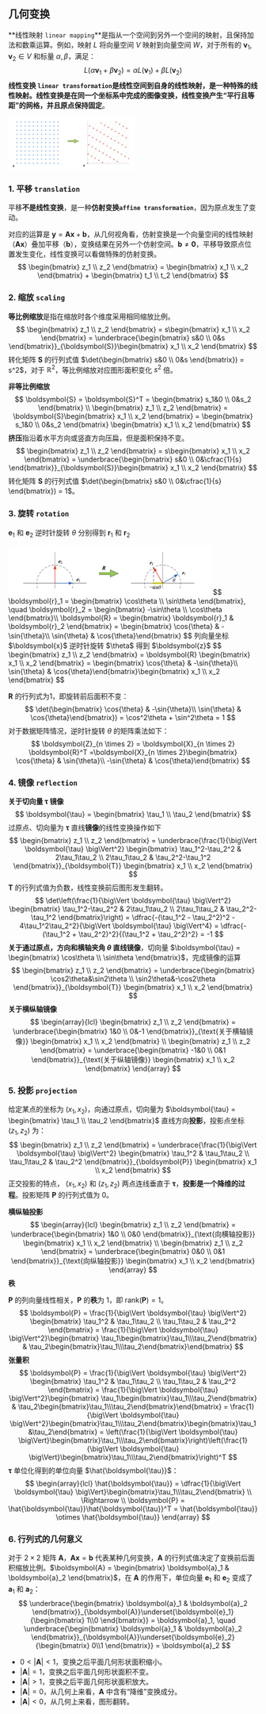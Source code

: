 ## 几何变换

**线性映射 `linear mapping`**是指从一个空间到另外一个空间的映射，且保持加法和数乘运算。例如，映射 $L$ 将向量空间 $V$ 映射到向量空间 $W$，对于所有的 $\boldsymbol{v}_1, \boldsymbol{v}_2 \in V$ 和标量 $\alpha, \beta$，满足：
$$
L(\alpha\boldsymbol{v}_1 + \beta\boldsymbol{v}_2) = \alpha L(\boldsymbol{v}_1) + \beta L(\boldsymbol{v}_2)
$$
**线性变换 `linear transformation`**是线性空间到自身的线性映射，是一种特殊的线性映射。线性变换是在同一个坐标系中完成的图像变换，线性变换产生**“平行且等距”**的网格，并且**原点保持固定**。

<img src="../_Resources/transformation/transformation_002.png" style="zoom:25%;" />

### 1. 平移 `translation`

平移**不是线性变换**，是一种**仿射变换`affine transformation`**，因为原点发生了变动。

对应的运算是 $\boldsymbol{y} = \boldsymbol{A}\boldsymbol{x} + \boldsymbol{b}$，从几何视角看，仿射变换是一个向量空间的线性映射（$\boldsymbol{A}\boldsymbol{x}$）叠加平移（$\boldsymbol{b}$），变换结果在另外一个仿射空间。$\boldsymbol{b} \neq \boldsymbol{0}$，平移导致原点位置发生变化，线性变换可以看做特殊的仿射变换。
$$
\begin{bmatrix} z_1 \\ z_2 \end{bmatrix} = \begin{bmatrix} x_1 \\ x_2 \end{bmatrix} + \begin{bmatrix} t_1 \\ t_2 \end{bmatrix}
$$
### 2. 缩放 `scaling`

**等比例缩放**是指在缩放时各个维度采用相同缩放比例。
$$
\begin{bmatrix} z_1 \\ z_2 \end{bmatrix} = s\begin{bmatrix} x_1 \\ x_2 \end{bmatrix} = \underbrace{\begin{bmatrix} s&0 \\ 0&s \end{bmatrix}}_{\boldsymbol{S}}\begin{bmatrix} x_1 \\ x_2 \end{bmatrix}
$$
转化矩阵 $\boldsymbol{S}$ 的行列式值 $\det(\begin{bmatrix} s&0 \\ 0&s \end{bmatrix}) = s^2$，对于 $\mathbb{R}^2$，等比例缩放对应图形面积变化 $s^2$ 倍。

**非等比例缩放**
$$
\boldsymbol{S} = \boldsymbol{S}^T = \begin{bmatrix} s_1&0 \\ 0&s_2 \end{bmatrix} \\
\begin{bmatrix} z_1 \\ z_2 \end{bmatrix} = \boldsymbol{S}\begin{bmatrix} x_1 \\ x_2 \end{bmatrix} = \begin{bmatrix} s_1&0 \\ 0&s_2 \end{bmatrix} \begin{bmatrix} x_1 \\ x_2 \end{bmatrix}
$$
**挤压**指沿着水平方向或竖直方向压扁，但是面积保持不变。
$$
\begin{bmatrix} z_1 \\ z_2 \end{bmatrix} = s\begin{bmatrix} x_1 \\ x_2 \end{bmatrix} = \underbrace{\begin{bmatrix} s&0 \\ 0&\cfrac{1}{s} \end{bmatrix}}_{\boldsymbol{S}}\begin{bmatrix} x_1 \\ x_2 \end{bmatrix}
$$
转化矩阵 $\boldsymbol{S}$ 的行列式值 $\det(\begin{bmatrix} s&0 \\ 0&\cfrac{1}{s} \end{bmatrix}) = 1$。

### 3. 旋转 `rotation`

$\boldsymbol{e}_1$ 和 $\boldsymbol{e}_2$ 逆时针旋转 $\theta$ 分别得到 $\boldsymbol{r}_1$ 和 $\boldsymbol{r}_2$

<img src="../_Resources/transformation/trans_detail_06.png" style="zoom:40%;" />
$$
\boldsymbol{r}_1 = \begin{bmatrix} \cos\theta \\ \sin\theta \end{bmatrix}, \quad \boldsymbol{r}_2 = \begin{bmatrix} -\sin\theta \\ \cos\theta \end{bmatrix}\\
\boldsymbol{R} = \begin{bmatrix} \boldsymbol{r}_1 & \boldsymbol{r}_2 \end{bmatrix} = \begin{bmatrix} \cos{\theta} & -\sin{\theta}\\ \sin{\theta} & \cos{\theta}\end{bmatrix}
$$
列向量坐标 $\boldsymbol{x}$ 逆时针旋转 $\theta$ 得到 $\boldsymbol{z}$
$$
\begin{bmatrix} z_1 \\ z_2 \end{bmatrix} = \boldsymbol{R} \begin{bmatrix} x_1 \\ x_2 \end{bmatrix} = \begin{bmatrix} \cos{\theta} & -\sin{\theta}\\ \sin{\theta} & \cos{\theta}\end{bmatrix}\begin{bmatrix} x_1 \\ x_2 \end{bmatrix}
$$


$\boldsymbol{R}$ 的行列式为$1$，即旋转前后面积不变：
$$
\det(\begin{bmatrix} \cos{\theta} & -\sin{\theta}\\ \sin{\theta} & \cos{\theta}\end{bmatrix}) = \cos^2\theta + \sin^2\theta = 1
$$
对于数据矩阵情况，逆时针旋转 $\theta$ 的矩阵乘法如下：
$$
\boldsymbol{Z}_{n \times 2} = \boldsymbol{X}_{n \times 2} \boldsymbol{R}^T =\boldsymbol{X}_{n \times 2}\begin{bmatrix} \cos{\theta} & \sin{\theta}\\ -\sin{\theta} & \cos{\theta}\end{bmatrix}
$$

### 4. 镜像 `reflection`

**关于切向量 $\boldsymbol{\tau}$ 镜像**
$$
\boldsymbol{\tau} = \begin{bmatrix} \tau_1 \\ \tau_2 \end{bmatrix}
$$
过原点、切向量为 $\boldsymbol{\tau}$ 直线**镜像**的线性变换操作如下
$$
\begin{bmatrix} z_1 \\ z_2 \end{bmatrix} = 
\underbrace{\frac{1}{\big\Vert \boldsymbol{\tau} \big\Vert^2} \begin{bmatrix} \tau_1^2-\tau_2^2 & 2\tau_1\tau_2 \\ 2\tau_1\tau_2 & \tau_2^2-\tau_1^2 \end{bmatrix}}_{\boldsymbol{T}} \begin{bmatrix} x_1 \\ x_2 \end{bmatrix}
$$
$\boldsymbol{T}$ 的行列式值为负数，线性变换前后图形发生翻转。
$$
\det\left(\frac{1}{\big\Vert \boldsymbol{\tau} \big\Vert^2} \begin{bmatrix} \tau_1^2-\tau_2^2 & 2\tau_1\tau_2 \\ 2\tau_1\tau_2 & \tau_2^2-\tau_1^2 \end{bmatrix}\right) = \dfrac{-(\tau_1^2 - \tau_2^2)^2 - 4\tau_1^2\tau_2^2}{\big\Vert \boldsymbol{\tau} \big\Vert^4} = \dfrac{-(\tau_1^2 + \tau_2^2)^2}{(\tau_1^2 + \tau_2^2)^2} = -1
$$
**关于通过原点，方向和横轴夹角 $\theta$ 直线镜像**，切向量 $\boldsymbol{\tau} = \begin{bmatrix} \cos\theta \\ \sin\theta \end{bmatrix}$，完成镜像的运算
$$
\begin{bmatrix} z_1 \\ z_2 \end{bmatrix} = 
\underbrace{\begin{bmatrix} \cos2\theta&\sin2\theta \\ \sin2\theta&-\cos2\theta \end{bmatrix}}_{\boldsymbol{T}} \begin{bmatrix} x_1 \\ x_2 \end{bmatrix}
$$
**关于横纵轴镜像**
$$
\begin{array}{lcl}
\begin{bmatrix} z_1 \\ z_2 \end{bmatrix} = 
\underbrace{\begin{bmatrix} 1&0 \\ 0&-1 \end{bmatrix}}_{\text{关于横轴镜像}} \begin{bmatrix} x_1 \\ x_2 \end{bmatrix} \\
\begin{bmatrix} z_1 \\ z_2 \end{bmatrix} = 
\underbrace{\begin{bmatrix} -1&0 \\ 0&1 \end{bmatrix}}_{\text{关于纵轴镜像}} \begin{bmatrix} x_1 \\ x_2 \end{bmatrix}
\end{array}
$$

### 5. 投影 `projection`

给定某点的坐标为 $(x_1, x_2)$，向通过原点，切向量为 $\boldsymbol{\tau} = \begin{bmatrix} \tau_1 \\ \tau_2 \end{bmatrix}$ 直线方向**投影**，投影点坐标 $(z_1,z_2)$ 为：
$$
\begin{bmatrix} z_1 \\ z_2 \end{bmatrix} = 
\underbrace{\frac{1}{\big\Vert \boldsymbol{\tau} \big\Vert^2} \begin{bmatrix} \tau_1^2 & \tau_1\tau_2 \\ \tau_1\tau_2 & \tau_2^2 \end{bmatrix}}_{\boldsymbol{P}} \begin{bmatrix} x_1 \\ x_2 \end{bmatrix}
$$
正交投影的特点， $(x_1, x_2)$ 和 $(z_1,z_2)$ 两点连线垂直于 $\boldsymbol{\tau}$，**投影是一个降维的过程**。投影矩阵 $\boldsymbol{P}$ 的行列式值为 $0$。

**横纵轴投影**
$$
\begin{array}{lcl}
\begin{bmatrix} z_1 \\ z_2 \end{bmatrix} = 
\underbrace{\begin{bmatrix} 1&0 \\ 0&0 \end{bmatrix}}_{\text{向横轴投影}} \begin{bmatrix} x_1 \\ x_2 \end{bmatrix} \\
\begin{bmatrix} z_1 \\ z_2 \end{bmatrix} = 
\underbrace{\begin{bmatrix} 0&0 \\ 0&1 \end{bmatrix}}_{\text{向纵轴投影}} \begin{bmatrix} x_1 \\ x_2 \end{bmatrix}
\end{array}
$$
**秩**

$\boldsymbol{P}$ 的列向量线性相关，$\boldsymbol{P}$ 的**秩**为 $1$，即 $\text{rank}(\boldsymbol{P}) = 1$。
$$
\boldsymbol{P} = \frac{1}{\big\Vert \boldsymbol{\tau} \big\Vert^2} \begin{bmatrix} \tau_1^2 & \tau_1\tau_2 \\ \tau_1\tau_2 & \tau_2^2 \end{bmatrix} = \frac{1}{\big\Vert \boldsymbol{\tau} \big\Vert^2}\begin{bmatrix} \tau_1\begin{bmatrix}\tau_1\\\tau_2\end{bmatrix} & \tau_2\begin{bmatrix}\tau_1\\\tau_2\end{bmatrix}\end{bmatrix}
$$
**张量积**
$$
\boldsymbol{P} = \frac{1}{\big\Vert \boldsymbol{\tau} \big\Vert^2} \begin{bmatrix} \tau_1^2 & \tau_1\tau_2 \\ \tau_1\tau_2 & \tau_2^2 \end{bmatrix} = \frac{1}{\big\Vert \boldsymbol{\tau} \big\Vert^2}\begin{bmatrix} \tau_1\begin{bmatrix}\tau_1\\\tau_2\end{bmatrix} & \tau_2\begin{bmatrix}\tau_1\\\tau_2\end{bmatrix}\end{bmatrix} = \frac{1}{\big\Vert \boldsymbol{\tau} \big\Vert^2}\begin{bmatrix}\tau_1\\\tau_2\end{bmatrix}\begin{bmatrix}\tau_1&\tau_2\end{bmatrix} = \left(\frac{1}{\big\Vert \boldsymbol{\tau} \big\Vert}\begin{bmatrix}\tau_1\\\tau_2\end{bmatrix}\right)\left(\frac{1}{\big\Vert \boldsymbol{\tau} \big\Vert}\begin{bmatrix}\tau_1\\\tau_2\end{bmatrix}\right)^T
$$
$\boldsymbol{\tau}$ 单位化得到的单位向量 $\hat{\boldsymbol{\tau}}$：
$$
\begin{array}{lcl}
\hat{\boldsymbol{\tau}} = \dfrac{1}{\big\Vert \boldsymbol{\tau} \big\Vert}\begin{bmatrix}\tau_1\\\tau_2\end{bmatrix} \\
\Rightarrow \\
\boldsymbol{P} = \hat{\boldsymbol{\tau}}\hat{\boldsymbol{\tau}}^T = \hat{\boldsymbol{\tau}} \otimes \hat{\boldsymbol{\tau}}
\end{array}
$$

### 6. 行列式的几何意义

对于 $2 \times 2$ 矩阵 $\boldsymbol{A}$，$\boldsymbol{A}\boldsymbol{x} = \boldsymbol{b}$ 代表某种几何变换，$\boldsymbol{A}$ 的行列式值决定了变换前后面积缩放比例。$\boldsymbol{A} = \begin{bmatrix} \boldsymbol{a}_1 & \boldsymbol{a}_2 \end{bmatrix}$，在 $\boldsymbol{A}$ 的作用下，单位向量 $\boldsymbol{e}_1$ 和 $\boldsymbol{e}_2$ 变成了 $\boldsymbol{a}_1$ 和 $\boldsymbol{a}_2$：
$$
\underbrace{\begin{bmatrix} \boldsymbol{a}_1 & \boldsymbol{a}_2 \end{bmatrix}}_{\boldsymbol{A}}\underset{\boldsymbol{e}_1}{\begin{bmatrix} 1\\0 \end{bmatrix}} = \boldsymbol{a}_1, \quad
\underbrace{\begin{bmatrix} \boldsymbol{a}_1 & \boldsymbol{a}_2 \end{bmatrix}}_{\boldsymbol{A}}\underset{\boldsymbol{e}_2}{\begin{bmatrix} 0\\1 \end{bmatrix}} = \boldsymbol{a}_2
$$

- $0 \lt \big\vert \boldsymbol{A} \big\vert \lt 1$，变换之后平面几何形状面积缩小。
- $\big\vert \boldsymbol{A} \big\vert = 1$，变换之后平面几何形状面积不变。
- $\big\vert \boldsymbol{A} \big\vert \gt 1$，变换之后平面几何形状面积放大。
- $\big\vert \boldsymbol{A} \big\vert = 0$，从几何上来看，$\boldsymbol{A}$ 中含有“降维”变换成分。
- $\big\vert \boldsymbol{A} \big\vert \lt 0$，从几何上来看，图形翻转。









